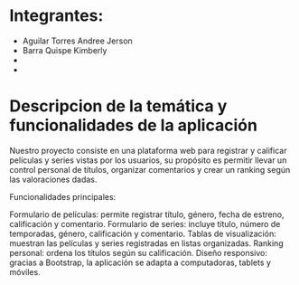 # Integrantes:
- Aguilar Torres Andree Jerson
- Barra Quispe Kimberly 
-
-

# Descripcion de la temática y funcionalidades de la aplicación
Nuestro proyecto consiste en una plataforma web para registrar y calificar películas y series vistas por los usuarios, su propósito es permitir llevar un control personal de títulos, organizar comentarios y crear un ranking según las valoraciones dadas.

Funcionalidades principales:

Formulario de películas: permite registrar título, género, fecha de estreno, calificación y comentario. 
Formulario de series: incluye título, número de temporadas, género, calificación y comentario. 
Tablas de visualización: muestran las películas y series registradas en listas organizadas. 
Ranking personal: ordena los títulos según su calificación. 
Diseño responsivo: gracias a Bootstrap, la aplicación se adapta a computadoras, tablets y móviles. 
